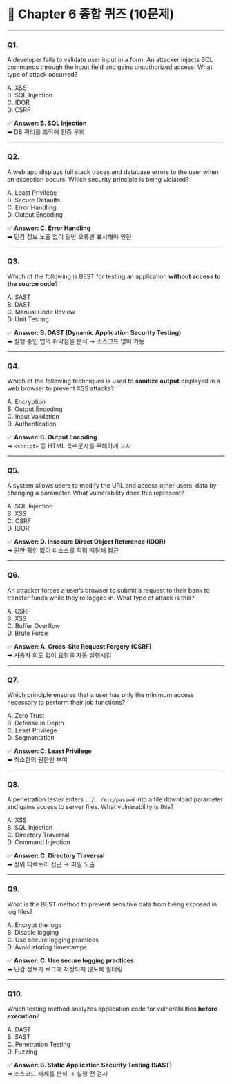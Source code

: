 # 🧪 Chapter 6 종합 퀴즈 (10문제)

---

### **Q1.**

A developer fails to validate user input in a form. An attacker injects SQL commands through the input field and gains unauthorized access. What type of attack occurred?

A. XSS  
B. SQL Injection  
C. IDOR  
D. CSRF

✅ **Answer: B. SQL Injection**  
➡ DB 쿼리를 조작해 인증 우회

---

### **Q2.**

A web app displays full stack traces and database errors to the user when an exception occurs. Which security principle is being violated?

A. Least Privilege  
B. Secure Defaults  
C. Error Handling  
D. Output Encoding

✅ **Answer: C. Error Handling**  
➡ 민감 정보 노출 없이 일반 오류만 표시해야 안전

---

### **Q3.**

Which of the following is BEST for testing an application **without access to the source code**?

A. SAST  
B. DAST  
C. Manual Code Review  
D. Unit Testing

✅ **Answer: B. DAST (Dynamic Application Security Testing)**  
➡ 실행 중인 앱의 취약점을 분석 → 소스코드 없이 가능

---

### **Q4.**

Which of the following techniques is used to **sanitize output** displayed in a web browser to prevent XSS attacks?

A. Encryption  
B. Output Encoding  
C. Input Validation  
D. Authentication

✅ **Answer: B. Output Encoding**  
➡ `<script>` 등 HTML 특수문자를 무해하게 표시

---

### **Q5.**

A system allows users to modify the URL and access other users’ data by changing a parameter. What vulnerability does this represent?

A. SQL Injection  
B. XSS  
C. CSRF  
D. IDOR

✅ **Answer: D. Insecure Direct Object Reference (IDOR)**  
➡ 권한 확인 없이 리소스를 직접 지정해 접근

---

### **Q6.**

An attacker forces a user’s browser to submit a request to their bank to transfer funds while they’re logged in. What type of attack is this?

A. CSRF  
B. XSS  
C. Buffer Overflow  
D. Brute Force

✅ **Answer: A. Cross-Site Request Forgery (CSRF)**  
➡ 사용자 의도 없이 요청을 자동 실행시킴

---

### **Q7.**

Which principle ensures that a user has only the minimum access necessary to perform their job functions?

A. Zero Trust  
B. Defense in Depth  
C. Least Privilege  
D. Segmentation

✅ **Answer: C. Least Privilege**  
➡ 최소한의 권한만 부여

---

### **Q8.**

A penetration tester enters `../../etc/passwd` into a file download parameter and gains access to server files. What vulnerability is this?

A. XSS  
B. SQL Injection  
C. Directory Traversal  
D. Command Injection

✅ **Answer: C. Directory Traversal**  
➡ 상위 디렉토리 접근 → 파일 노출

---

### **Q9.**

What is the BEST method to prevent sensitive data from being exposed in log files?

A. Encrypt the logs  
B. Disable logging  
C. Use secure logging practices  
D. Avoid storing timestamps

✅ **Answer: C. Use secure logging practices**  
➡ 민감 정보가 로그에 저장되지 않도록 필터링

---

### **Q10.**

Which testing method analyzes application code for vulnerabilities **before execution**?

A. DAST  
B. SAST  
C. Penetration Testing  
D. Fuzzing

✅ **Answer: B. Static Application Security Testing (SAST)**  
➡ 소스코드 자체를 분석 → 실행 전 검사